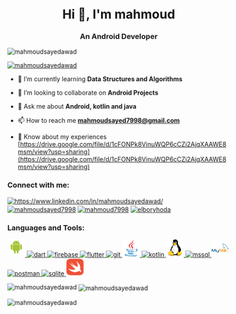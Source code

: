 <h1 align="center">Hi 👋, I'm mahmoud</h1>
<h3 align="center">An Android Developer</h3>

<p align="left"> <img src="https://komarev.com/ghpvc/?username=mahmoudsayedawad&label=Profile%20views&color=0e75b6&style=flat" alt="mahmoudsayedawad" /> </p>

<p align="left"> <a href="https://github.com/ryo-ma/github-profile-trophy"><img src="https://github-profile-trophy.vercel.app/?username=mahmoudsayedawad" alt="mahmoudsayedawad" /></a> </p>

- 🌱 I’m currently learning **Data Structures and Algorithms**

- 👯 I’m looking to collaborate on **Android Projects**

- 💬 Ask me about **Android, kotlin and java**

- 📫 How to reach me **mahmoudsayed7998@gmail.com**

- 📄 Know about my experiences [https://drive.google.com/file/d/1cFONPk8VinuWQP6cCZi2AjqXAAWE8msm/view?usp=sharing](https://drive.google.com/file/d/1cFONPk8VinuWQP6cCZi2AjqXAAWE8msm/view?usp=sharing)

<h3 align="left">Connect with me:</h3>
<p align="left">
<a href="https://www.linkedin.com/in/mahmoudsayedawad/" target="blank"><img align="center" src="https://raw.githubusercontent.com/rahuldkjain/github-profile-readme-generator/master/src/images/icons/Social/linked-in-alt.svg" alt="https://www.linkedin.com/in/mahmoudsayedawad/" height="30" width="40" /></a>
<a href="https://www.hackerrank.com/mahmoudsayed7998" target="blank"><img align="center" src="https://raw.githubusercontent.com/rahuldkjain/github-profile-readme-generator/master/src/images/icons/Social/hackerrank.svg" alt="mahmoudsayed7998" height="30" width="40" /></a>
<a href="https://codeforces.com/profile/mahmoud7998" target="blank"><img align="center" src="https://raw.githubusercontent.com/rahuldkjain/github-profile-readme-generator/master/src/images/icons/Social/codeforces.svg" alt="mahmoud7998" height="30" width="40" /></a>
<a href="https://www.leetcode.com/elboryhoda" target="blank"><img align="center" src="https://raw.githubusercontent.com/rahuldkjain/github-profile-readme-generator/master/src/images/icons/Social/leet-code.svg" alt="elboryhoda" height="30" width="40" /></a>
</p>

<h3 align="left">Languages and Tools:</h3>
<p align="left"> <a href="https://developer.android.com" target="_blank" rel="noreferrer"> <img src="https://raw.githubusercontent.com/devicons/devicon/master/icons/android/android-original-wordmark.svg" alt="android" width="40" height="40"/> </a> <a href="https://dart.dev" target="_blank" rel="noreferrer"> <img src="https://www.vectorlogo.zone/logos/dartlang/dartlang-icon.svg" alt="dart" width="40" height="40"/> </a> <a href="https://firebase.google.com/" target="_blank" rel="noreferrer"> <img src="https://www.vectorlogo.zone/logos/firebase/firebase-icon.svg" alt="firebase" width="40" height="40"/> </a> <a href="https://flutter.dev" target="_blank" rel="noreferrer"> <img src="https://www.vectorlogo.zone/logos/flutterio/flutterio-icon.svg" alt="flutter" width="40" height="40"/> </a> <a href="https://git-scm.com/" target="_blank" rel="noreferrer"> <img src="https://www.vectorlogo.zone/logos/git-scm/git-scm-icon.svg" alt="git" width="40" height="40"/> </a> <a href="https://www.java.com" target="_blank" rel="noreferrer"> <img src="https://raw.githubusercontent.com/devicons/devicon/master/icons/java/java-original.svg" alt="java" width="40" height="40"/> </a> <a href="https://kotlinlang.org" target="_blank" rel="noreferrer"> <img src="https://www.vectorlogo.zone/logos/kotlinlang/kotlinlang-icon.svg" alt="kotlin" width="40" height="40"/> </a> <a href="https://www.linux.org/" target="_blank" rel="noreferrer"> <img src="https://raw.githubusercontent.com/devicons/devicon/master/icons/linux/linux-original.svg" alt="linux" width="40" height="40"/> </a> <a href="https://www.microsoft.com/en-us/sql-server" target="_blank" rel="noreferrer"> <img src="https://www.svgrepo.com/show/303229/microsoft-sql-server-logo.svg" alt="mssql" width="40" height="40"/> </a> <a href="https://www.mysql.com/" target="_blank" rel="noreferrer"> <img src="https://raw.githubusercontent.com/devicons/devicon/master/icons/mysql/mysql-original-wordmark.svg" alt="mysql" width="40" height="40"/> </a> <a href="https://postman.com" target="_blank" rel="noreferrer"> <img src="https://www.vectorlogo.zone/logos/getpostman/getpostman-icon.svg" alt="postman" width="40" height="40"/> </a> <a href="https://www.sqlite.org/" target="_blank" rel="noreferrer"> <img src="https://www.vectorlogo.zone/logos/sqlite/sqlite-icon.svg" alt="sqlite" width="40" height="40"/> </a> <a href="https://developer.apple.com/swift/" target="_blank" rel="noreferrer"> <img src="https://raw.githubusercontent.com/devicons/devicon/master/icons/swift/swift-original.svg" alt="swift" width="40" height="40"/> </a> </p>

<p><img align="left" src="https://github-readme-stats.vercel.app/api/top-langs?username=mahmoudsayedawad&show_icons=true&locale=en&layout=compact" alt="mahmoudsayedawad" /></p>

<p>&nbsp;<img align="center" src="https://github-readme-stats.vercel.app/api?username=mahmoudsayedawad&show_icons=true&locale=en" alt="mahmoudsayedawad" /></p>

<p><img align="center" src="https://github-readme-streak-stats.herokuapp.com/?user=mahmoudsayedawad&" alt="mahmoudsayedawad" /></p>
